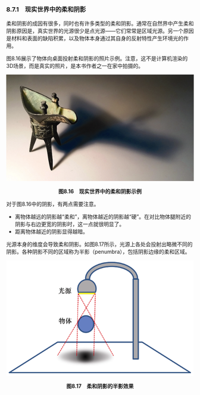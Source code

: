 ### 8.7.1　现实世界中的柔和阴影

柔和阴影的成因有很多，同时也有许多类型的柔和阴影。通常在自然界中产生柔和阴影原因是，真实世界的光源很少是点光源——它们常常是区域光源。另一个原因是材料和表面的缺陷积累，以及物体本身通过其自身的反射特性产生环境光的作用。

图8.16展示了物体向桌面投射柔和阴影的照片示例。注意，这不是计算机渲染的3D场景，而是真实的照片，是本书作者之一在家中拍摄的。

![203.png](../images/203.png)
<center class="my_markdown"><b class="my_markdown">图8.16　现实世界中的柔和阴影示例</b></center>

对于图8.16中的阴影，有两点需要注意。

+ 离物体越远的阴影越“柔和”，离物体越近的阴影越“硬”。在对比物体腿附近的阴影与右边更宽的阴影时，这一点就很明显了。
+ 距离物体越近的阴影显得越暗。

光源本身的维度会导致柔和阴影。如图8.17所示，光源上各处会投射出略微不同的阴影。各种阴影不同的区域称为半影（penumbra），包括阴影边缘的柔和区域。

![204.png](../images/204.png)
<center class="my_markdown"><b class="my_markdown">图8.17　柔和阴影的半影效果</b></center>

